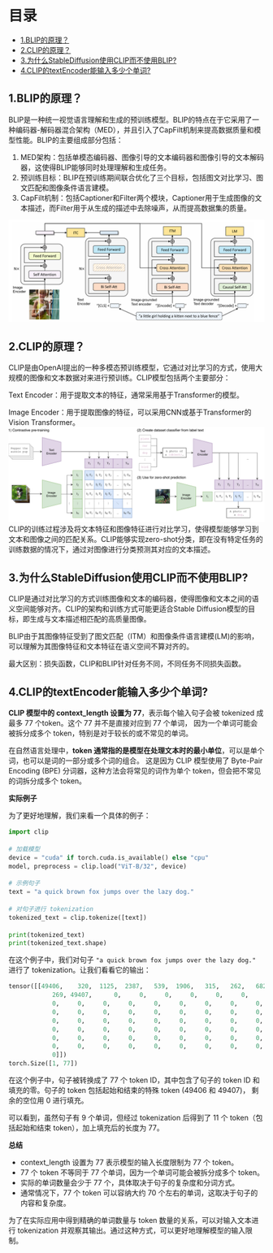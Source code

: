 # 目录

- [1.BLIP的原理？](#1.BLIP的原理？)
- [2.CLIP的原理？](#2.CLIP的原理？)
- [3.为什么StableDiffusion使用CLIP而不使用BLIP?](#3.为什么StableDiffusion使用CLIP而不使用BLIP?)
- [4.CLIP的textEncoder能输入多少个单词?](#4.CLIP的textEncoder能输入多少个单词?)

<h2 id="1.BLIP的原理？">1.BLIP的原理？</h2>

BLIP是一种统一视觉语言理解和生成的预训练模型。BLIP的特点在于它采用了一种编码器-解码器混合架构（MED），并且引入了CapFilt机制来提高数据质量和模型性能。BLIP的主要组成部分包括：

1. MED架构：包括单模态编码器、图像引导的文本编码器和图像引导的文本解码器，这使得BLIP能够同时处理理解和生成任务。
2. 预训练目标：BLIP在预训练期间联合优化了三个目标，包括图文对比学习、图文匹配和图像条件语言建模。
3. CapFilt机制：包括Captioner和Filter两个模块，Captioner用于生成图像的文本描述，而Filter用于从生成的描述中去除噪声，从而提高数据集的质量。

![](./imgs/BLIP.png)

<h2 id="2.CLIP的原理？">2.CLIP的原理？</h2>

CLIP是由OpenAI提出的一种多模态预训练模型，它通过对比学习的方式，使用大规模的图像和文本数据对来进行预训练。CLIP模型包括两个主要部分：

Text Encoder：用于提取文本的特征，通常采用基于Transformer的模型。

Image Encoder：用于提取图像的特征，可以采用CNN或基于Transformer的Vision Transformer。
![](./imgs/CLIP.png)
CLIP的训练过程涉及将文本特征和图像特征进行对比学习，使得模型能够学习到文本和图像之间的匹配关系。CLIP能够实现zero-shot分类，即在没有特定任务的训练数据的情况下，通过对图像进行分类预测其对应的文本描述。

<h2 id="3.为什么StableDiffusion使用CLIP而不使用BLIP?">3.为什么StableDiffusion使用CLIP而不使用BLIP? </h2>

CLIP是通过对比学习的方式训练图像和文本的编码器，使得图像和文本之间的语义空间能够对齐。CLIP的架构和训练方式可能更适合Stable Diffusion模型的目标，即生成与文本描述相匹配的高质量图像。

BLIP由于其图像特征受到了图文匹配（ITM）和图像条件语言建模(LM)的影响，可以理解为其图像特征和文本特征在语义空间不算对齐的。

最大区别：损失函数，CLIP和BLIP针对任务不同，不同任务不同损失函数。


<h2 id="4.CLIP的textEncoder能输入多少个单词?">4.CLIP的textEncoder能输入多少个单词?</h2>

**CLIP 模型中的 context_length 设置为 77**，表示每个输入句子会被 tokenized 成最多 77 个token。这个 77 并不是直接对应到 77 个单词，
因为一个单词可能会被拆分成多个 token，特别是对于较长的或不常见的单词。

在自然语言处理中，**token 通常指的是模型在处理文本时的最小单位**，可以是单个词，也可以是词的一部分或多个词的组合。
这是因为 CLIP 模型使用了 Byte-Pair Encoding (BPE) 分词器，这种方法会将常见的词作为单个 token，但会把不常见的词拆分成多个 token。

**实际例子**

为了更好地理解，我们来看一个具体的例子：

```Python
import clip

# 加载模型
device = "cuda" if torch.cuda.is_available() else "cpu"
model, preprocess = clip.load("ViT-B/32", device)

# 示例句子
text = "a quick brown fox jumps over the lazy dog."

# 对句子进行 tokenization
tokenized_text = clip.tokenize([text])

print(tokenized_text)
print(tokenized_text.shape)
```

在这个例子中，我们对句子 `"a quick brown fox jumps over the lazy dog."` 进行了 tokenization。让我们看看它的输出：

```Python
tensor([[49406,    320,  1125,  2387,   539,  1906,   315,   262,   682,  1377,
            269, 49407,      0,     0,     0,     0,     0,     0,     0,     0,
            0,     0,     0,     0,     0,     0,     0,     0,     0,     0,
            0,     0,     0,     0,     0,     0,     0,     0,     0,     0,
            0,     0,     0,     0,     0,     0,     0,     0,     0,     0,
            0,     0,     0,     0,     0,     0,     0,     0,     0,     0,
            0,     0,     0,     0,     0,     0,     0,     0,     0,     0,
            0,     0,     0,     0,     0,     0,     0,     0,     0,     0,
            0]])
torch.Size([1, 77])
```

在这个例子中，句子被转换成了 77 个 token ID，其中包含了句子的 token ID 和填充的零。句子的 token 包括起始和结束的特殊 token (49406 和 49407)，
剩余的空位用 0 进行填充。

可以看到，虽然句子有 9 个单词，但经过 tokenization 后得到了 11 个 token（包括起始和结束 token），加上填充后的长度为 77。

**总结**

- context_length 设置为 77 表示模型的输入长度限制为 77 个 token。
- 77 个 token 不等同于 77 个单词，因为一个单词可能会被拆分成多个 token。
- 实际的单词数量会少于 77 个，具体取决于句子的复杂度和分词方式。
- 通常情况下，77 个 token 可以容纳大约 70 个左右的单词，这取决于句子的内容和复杂度。

为了在实际应用中得到精确的单词数量与 token 数量的关系，可以对输入文本进行 tokenization 并观察其输出。通过这种方式，可以更好地理解模型的输入限制。